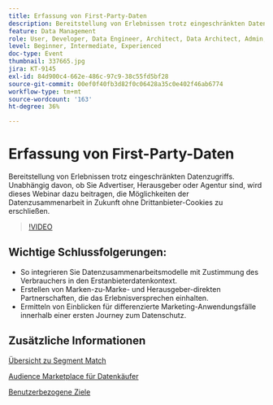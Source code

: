 ```yaml
---
title: Erfassung von First-Party-Daten
description: Bereitstellung von Erlebnissen trotz eingeschränkten Datenzugriffs. Unabhängig davon, ob Sie Advertiser, Herausgeber oder Agentur sind, wird dieses Webinar dazu beitragen, die Möglichkeiten der Datenzusammenarbeit in Zukunft ohne Drittanbieter-Cookies zu erschließen.
feature: Data Management
role: User, Developer, Data Engineer, Architect, Data Architect, Admin, Leader
level: Beginner, Intermediate, Experienced
doc-type: Event
thumbnail: 337665.jpg
jira: KT-9145
exl-id: 84d900c4-662e-486c-97c9-38c55fd5bf28
source-git-commit: 00ef0f40fb3d82f0c06428a35c0e402f46ab6774
workflow-type: tm+mt
source-wordcount: '163'
ht-degree: 36%

---
```


# Erfassung von First-Party-Daten

Bereitstellung von Erlebnissen trotz eingeschränkten Datenzugriffs. Unabhängig davon, ob Sie Advertiser, Herausgeber oder Agentur sind, wird dieses Webinar dazu beitragen, die Möglichkeiten der Datenzusammenarbeit in Zukunft ohne Drittanbieter-Cookies zu erschließen.

>[!VIDEO](https://video.tv.adobe.com/v/337665/?learn=on)

## Wichtige Schlussfolgerungen:

* So integrieren Sie Datenzusammenarbeitsmodelle mit Zustimmung des Verbrauchers in den Erstanbieterdatenkontext.
* Erstellen von Marken-zu-Marke- und Herausgeber-direkten Partnerschaften, die das Erlebnisversprechen einhalten.
* Ermitteln von Einblicken für differenzierte Marketing-Anwendungsfälle innerhalb einer ersten Journey zum Datenschutz.

## Zusätzliche Informationen

[Übersicht zu Segment Match](https://experienceleague.adobe.com/docs/experience-platform/segmentation/ui/segment-match.html?lang=en)

[Audience Marketplace für Datenkäufer](https://experienceleague.adobe.com/docs/audience-manager/user-guide/features/audience-marketplace/audience-marketplace-for-data-buyers/marketplace-data-buyers.html?lang=en)

[Benutzerbezogene Ziele](https://experienceleague.adobe.com/docs/audience-manager/user-guide/features/destinations/people-based/people-based-destinations-overview.html?lang=de)
